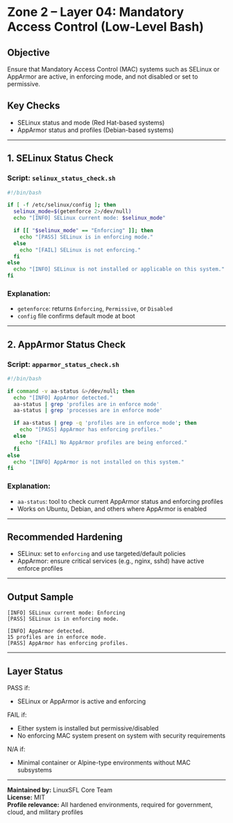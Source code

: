# Zone 2 – Layer 04: Mandatory Access Control (Low-Level Bash)

## Objective
Ensure that Mandatory Access Control (MAC) systems such as SELinux or AppArmor are active, in enforcing mode, and not disabled or set to permissive.

## Key Checks
- SELinux status and mode (Red Hat-based systems)
- AppArmor status and profiles (Debian-based systems)

---

## 1. SELinux Status Check

### Script: `selinux_status_check.sh`
```bash
#!/bin/bash

if [ -f /etc/selinux/config ]; then
  selinux_mode=$(getenforce 2>/dev/null)
  echo "[INFO] SELinux current mode: $selinux_mode"

  if [[ "$selinux_mode" == "Enforcing" ]]; then
    echo "[PASS] SELinux is in enforcing mode."
  else
    echo "[FAIL] SELinux is not enforcing."
  fi
else
  echo "[INFO] SELinux is not installed or applicable on this system."
fi
```

### Explanation:
- `getenforce`: returns `Enforcing`, `Permissive`, or `Disabled`
- `config` file confirms default mode at boot

---

## 2. AppArmor Status Check

### Script: `apparmor_status_check.sh`
```bash
#!/bin/bash

if command -v aa-status &>/dev/null; then
  echo "[INFO] AppArmor detected."
  aa-status | grep 'profiles are in enforce mode'
  aa-status | grep 'processes are in enforce mode'

  if aa-status | grep -q 'profiles are in enforce mode'; then
    echo "[PASS] AppArmor has enforcing profiles."
  else
    echo "[FAIL] No AppArmor profiles are being enforced."
  fi
else
  echo "[INFO] AppArmor is not installed on this system."
fi
```

### Explanation:
- `aa-status`: tool to check current AppArmor status and enforcing profiles
- Works on Ubuntu, Debian, and others where AppArmor is enabled

---

## Recommended Hardening
- SELinux: set to `enforcing` and use targeted/default policies
- AppArmor: ensure critical services (e.g., nginx, sshd) have active enforce profiles

---

## Output Sample
```
[INFO] SELinux current mode: Enforcing
[PASS] SELinux is in enforcing mode.

[INFO] AppArmor detected.
15 profiles are in enforce mode.
[PASS] AppArmor has enforcing profiles.
```

---

## Layer Status
PASS if:
- SELinux or AppArmor is active and enforcing

FAIL if:
- Either system is installed but permissive/disabled
- No enforcing MAC system present on system with security requirements

N/A if:
- Minimal container or Alpine-type environments without MAC subsystems

---

**Maintained by:** LinuxSFL Core Team  
**License:** MIT  
**Profile relevance:** All hardened environments, required for government, cloud, and military profiles


